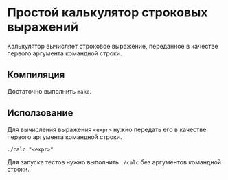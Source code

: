 # Простой калькулятор строковых выражений
Калькулятор вычисляет строковое выражение, переданное в качестве первого аргумента командной строки.

##  Компиляция
Достаточно выполнить `make`.

## Исползование
Для вычисления выражения `<expr>` нужно передать его в качестве первого аргумента командной строки.

    ./calc "<expr>"
    
Для запуска тестов нужно выполнить `./calc` без аргументов командной строки.
